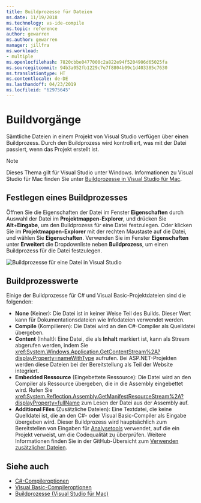 ```yaml
---
title: Buildprozesse für Dateien
ms.date: 11/19/2018
ms.technology: vs-ide-compile
ms.topic: reference
author: gewarren
ms.author: gewarren
manager: jillfra
ms.workload:
- multiple
ms.openlocfilehash: 7820cbbe0477000c2a822e94f5204906d65025fa
ms.sourcegitcommit: 94b3a052fb1229c7e7f8804b09c1d403385c7630
ms.translationtype: HT
ms.contentlocale: de-DE
ms.lasthandoff: 04/23/2019
ms.locfileid: "62975645"
---
```

# <a name="build-actions"></a>Buildvorgänge

Sämtliche Dateien in einem Projekt von Visual Studio verfügen über einen Buildprozess. Durch den Buildprozess wird kontrolliert, was mit der Datei passiert, wenn das Projekt erstellt ist.

> [!NOTE]
> Dieses Thema gilt für Visual Studio unter Windows. Informationen zu Visual Studio für Mac finden Sie unter [Buildprozesse in Visual Studio für Mac](/visualstudio/mac/build-actions).

## <a name="set-a-build-action"></a>Festlegen eines Buildprozesses

Öffnen Sie die Eigenschaften der Datei im Fenster **Eigenschaften** durch Auswahl der Datei im **Projektmappen-Explorer**, und drücken Sie **Alt**+**Eingabe**, um den Buildprozess für eine Datei festzulegen. Oder klicken Sie im **Projektmappen-Explorer** mit der rechten Maustaste auf die Datei, und wählen Sie **Eigenschaften**. Verwenden Sie im Fenster **Eigenschaften** unter **Erweitert** die Dropdownliste neben **Buildprozess**, um einen Buildprozess für die Datei festzulegen.

![Buildprozesse für eine Datei in Visual Studio](media/build-actions.png)

## <a name="build-action-values"></a>Buildprozesswerte

Einige der Buildprozesse für C# und Visual Basic-Projektdateien sind die folgenden:

* **None** (Keiner): Die Datei ist in keiner Weise Teil des Builds. Dieser Wert kann für Dokumentationsdateien wie Infodateien verwendet werden.
* **Compile** (Kompilieren): Die Datei wird an den C#-Compiler als Quelldatei übergeben.
* **Content** (Inhalt): Eine Datei, die als **Inhalt** markiert ist, kann als Stream abgerufen werden, indem Sie <xref:System.Windows.Application.GetContentStream%2A?displayProperty=nameWithType> aufrufen. Bei ASP.NET-Projekten werden diese Dateien bei der Bereitstellung als Teil der Website integriert.
* **Embedded Ressource** (Eingebettete Ressource): Die Datei wird an den Compiler als Ressource übergeben, die in die Assembly eingebettet wird. Rufen Sie <xref:System.Reflection.Assembly.GetManifestResourceStream%2A?displayProperty=fullName> zum Lesen der Datei aus der Assembly auf.
* **Additional Files** (Zusätzliche Dateien): Eine Textdatei, die keine Quelldatei ist, die an den C#- oder Visual Basic-Compiler als Eingabe übergeben wird. Dieser Buildprozess wird hauptsächlich zum Bereitstellen von Eingaben für [Analysetools](../code-quality/roslyn-analyzers-overview.md) verwendet, auf die ein Projekt verweist, um die Codequalität zu überprüfen. Weitere Informationen finden Sie in der GitHub-Übersicht zum [Verwenden zusätzlicher Dateien](https://github.com/dotnet/roslyn/blob/master/docs/analyzers/Using%20Additional%20Files.md).

## <a name="see-also"></a>Siehe auch

- [C#-Compileroptionen](/dotnet/csharp/language-reference/compiler-options/listed-alphabetically)
- [Visual Basic-Compileroptionen](/dotnet/visual-basic/reference/command-line-compiler/compiler-options-listed-alphabetically)
- [Buildprozesse (Visual Studio für Mac)](/visualstudio/mac/build-actions)